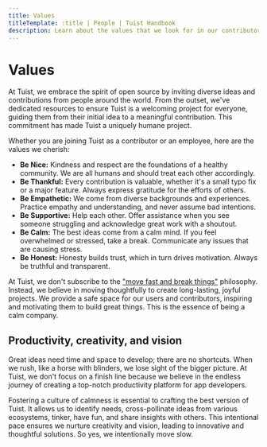 ```yaml
---
title: Values
titleTemplate: :title | People | Tuist Handbook
description: Learn about the values that we look for in our contributors and employees.
---
```


# Values

At Tuist, we embrace the spirit of open source by inviting diverse ideas and contributions from people around the world. From the outset, we've dedicated resources to ensure Tuist is a welcoming project for everyone, guiding them from their initial idea to a meaningful contribution. This commitment has made Tuist a uniquely humane project.

Whether you are joining Tuist as a contributor or an employee, here are the values we cherish:

- **Be Nice:** Kindness and respect are the foundations of a healthy community. We are all humans and should treat each other accordingly.
- **Be Thankful:** Every contribution is valuable, whether it's a small typo fix or a major feature. Always express gratitude for the efforts of others.
- **Be Empathetic:** We come from diverse backgrounds and experiences. Practice empathy and understanding, and never assume bad intentions.
- **Be Supportive:** Help each other. Offer assistance when you see someone struggling and acknowledge great work with a shoutout.
- **Be Calm:** The best ideas come from a calm mind. If you feel overwhelmed or stressed, take a break. Communicate any issues that are causing stress.
- **Be Honest:** Honesty builds trust, which in turn drives motivation. Always be truthful and transparent.

At Tuist, we don't subscribe to the ["move fast and break things"](https://en.wikipedia.org/wiki/Move_fast_and_break_things) philosophy. Instead, we believe in moving thoughtfully to create long-lasting, joyful projects. We provide a safe space for our users and contributors, inspiring and motivating them to build great things. This is the essence of being a calm company.

## Productivity, creativity, and vision

Great ideas need time and space to develop; there are no shortcuts. When we rush, like a horse with blinders, we lose sight of the bigger picture. At Tuist, we don't focus on a finish line because we believe in the endless journey of creating a top-notch productivity platform for app developers.

Fostering a culture of calmness is essential to crafting the best version of Tuist. It allows us to identify needs, cross-pollinate ideas from various ecosystems, tinker, have fun, and share insights with others. This intentional pace ensures we nurture creativity and vision, leading to innovative and thoughtful solutions. So yes, we intentionally move slow.